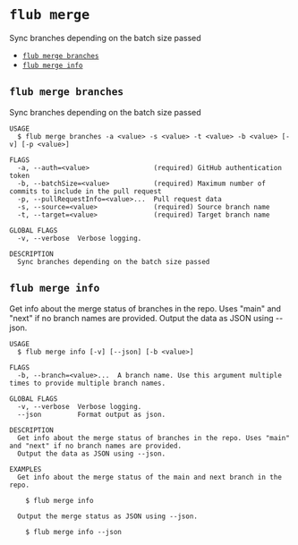`flub merge`
============

Sync branches depending on the batch size passed

* [`flub merge branches`](#flub-merge-branches)
* [`flub merge info`](#flub-merge-info)

## `flub merge branches`

Sync branches depending on the batch size passed

```
USAGE
  $ flub merge branches -a <value> -s <value> -t <value> -b <value> [-v] [-p <value>]

FLAGS
  -a, --auth=<value>                (required) GitHub authentication token
  -b, --batchSize=<value>           (required) Maximum number of commits to include in the pull request
  -p, --pullRequestInfo=<value>...  Pull request data
  -s, --source=<value>              (required) Source branch name
  -t, --target=<value>              (required) Target branch name

GLOBAL FLAGS
  -v, --verbose  Verbose logging.

DESCRIPTION
  Sync branches depending on the batch size passed
```

## `flub merge info`

Get info about the merge status of branches in the repo. Uses "main" and "next" if no branch names are provided. Output the data as JSON using --json.

```
USAGE
  $ flub merge info [-v] [--json] [-b <value>]

FLAGS
  -b, --branch=<value>...  A branch name. Use this argument multiple times to provide multiple branch names.

GLOBAL FLAGS
  -v, --verbose  Verbose logging.
  --json         Format output as json.

DESCRIPTION
  Get info about the merge status of branches in the repo. Uses "main" and "next" if no branch names are provided.
  Output the data as JSON using --json.

EXAMPLES
  Get info about the merge status of the main and next branch in the repo.

    $ flub merge info

  Output the merge status as JSON using --json.

    $ flub merge info --json
```
